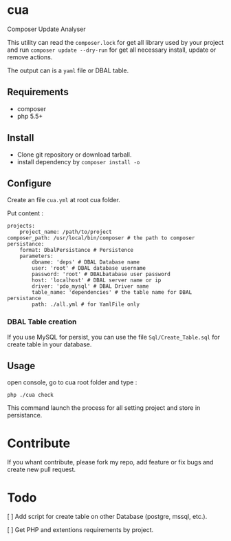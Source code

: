 # cua
Composer Update Analyser

This utility can read the `composer.lock` for get all library used by your project and run `composer update --dry-run` for get all necessary install, update or remove actions.

The output can is a `yaml` file or DBAL table.

## Requirements

* composer
* php 5.5+

## Install

* Clone git repository or download tarball.
* install dependency by `composer install -o`

## Configure

Create an file `cua.yml` at root cua folder.

Put content :
```
projects:
    project_name: /path/to/project
composer_path: /usr/local/bin/composer # the path to composer
persistance:
    format: DbalPersistance # Persistence
    parameters:
        dbname: 'deps' # DBAL Database name
        user: 'root' # DBAL database username
        password: 'root' # DBALbatabase user password
        host: 'localhost' # DBAL server name or ip
        driver: 'pdo_mysql' # DBAL Driver name
        table_name: 'dependencies' # the table name for DBAL persistance
        path: ./all.yml # for YamlFile only

```

### DBAL Table creation

If you use MySQL for persist, you can use the file `Sql/Create_Table.sql` for create table in your database.


## Usage

open console, go to cua root folder and type :

```
php ./cua check
```

This command launch the process for all setting project and store in persistance.


# Contribute

If you whant contribute, please fork my repo, add feature or fix bugs and create new pull request.


# Todo

[ ] Add script for create table on other Database (postgre, mssql, etc.).

[ ] Get PHP and extentions requirements by project.

